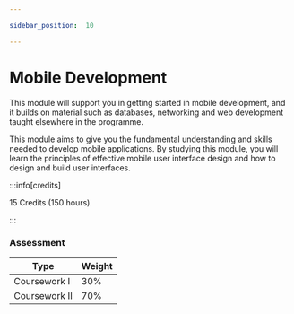 ```yaml
---

sidebar_position:  10

---
```


# Mobile Development
  
This module will support you in getting started in mobile development, and it builds on material such as databases, networking and web development taught elsewhere in the programme.

This module aims to give you the fundamental understanding and skills needed to develop mobile applications. By studying this module, you will learn the principles of effective mobile user interface design and how to design and build user interfaces.

:::info[credits]

15 Credits (150 hours)

:::

### Assessment

|Type       |Weight|
|-----------|------|
|Coursework  I |30%   |
|Coursework II |70%   |